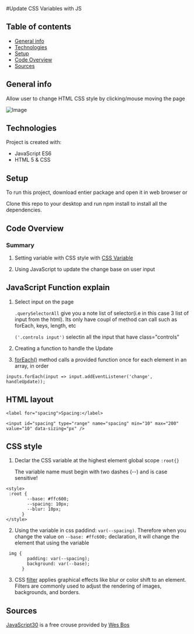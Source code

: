 #Update CSS Variables with JS

## Table of contents

- [General info](#general-info)
- [Technologies](#technologies)
- [Setup](#setup)
- [Code Overview](#Code-Overview)
- [Sources](#Sources)

## General info

Allow user to change HTML CSS style by clicking/mouse moving the page

![Image](final_look.gif)

## Technologies

Project is created with:

- JavaScript ES6
- HTML 5 & CSS

## Setup

To run this project, download entier package and open it in web browser or

Clone this repo to your desktop and run npm install to install all the dependencies.

## Code Overview

### Summary

1. Setting variable with CSS style with [CSS Variable](https://www.w3schools.com/css/css3_variables.asp)

2. Using JavaScript to update the change base on user input

## JavaScript Function explain

1. Select input on the page

   `.querySelectorAll` give you a note list of selector(i.e in this case 3 list of input from the html). Its only have coupl of method can call such as forEach, keys, length, etc

   `('.controls input')` selectin all the input that have class="controls"

2. Creating a function to handle the Update

3. [forEach()](https://developer.mozilla.org/en-US/docs/Web/JavaScript/Reference/Global_Objects/Set/forEach) method calls a provided function once for each element in an array, in order

```
inputs.forEach(input => input.addEventListener('change', handleUpdate));

```

## HTML layout

```
<label for="spacing">Spacing:</label>

<input id="spacing" type="range" name="spacing" min="10" max="200" value="10" data-sizing="px" />
```

## CSS style

1. Declar the CSS variable at the highest element global scope `:root{}`

   The variable name must begin with two dashes (--) and is case sensitive!

```
<style>
 :root {
        --base: #ffc600;
        --spacing: 10px;
        --blur: 10px;
      }
</style>
```

2. Using the variable in css paddind: `var(--spacing)`. Therefore when you change the value on `--base: #ffc600;` declaration, it will change the element that using the variable

```
 img {
        padding: var(--spacing);
        background: var(--base);
      }
```

3. CSS [filter](https://developer.mozilla.org/en-US/docs/Web/CSS/filter) applies graphical effects like blur or color shift to an element. Filters are commonly used to adjust the rendering of images, backgrounds, and borders.

## Sources

[JavaScript30](https://javascript30.com) is a free crouse provided by [Wes Bos](https://github.com/wesbos)
